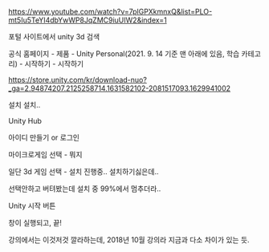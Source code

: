 https://www.youtube.com/watch?v=7plGPXkmnxQ&list=PLO-mt5Iu5TeYI4dbYwWP8JqZMC9iuUIW2&index=1



포털 사이트에서 unity 3d 검색



공식 홈페이지 - 제품 - Unity Personal(2021. 9. 14 기준 맨 아래에 있음, 학습 카테고리) - 시작하기 - 시작하기

https://store.unity.com/kr/download-nuo?_ga=2.94874207.2125258714.1631582102-2081517093.1629941002



설치 설치..



Unity Hub



아이디 만들기 or 로그인



마이크로게임 선택 - 뭐지



일단 3d 게임 선택 - 설치 진행중.. 설치하기싫은데..



선택안하고 버텨봤는데 설치 중 99%에서 멈추더라..



Unity 시작 버튼



창이 실행되고, 끝!



강의에서는 이것저것 깔라하는데, 2018년 10월 강의라 지금과 다소 차이가 있는 듯.



